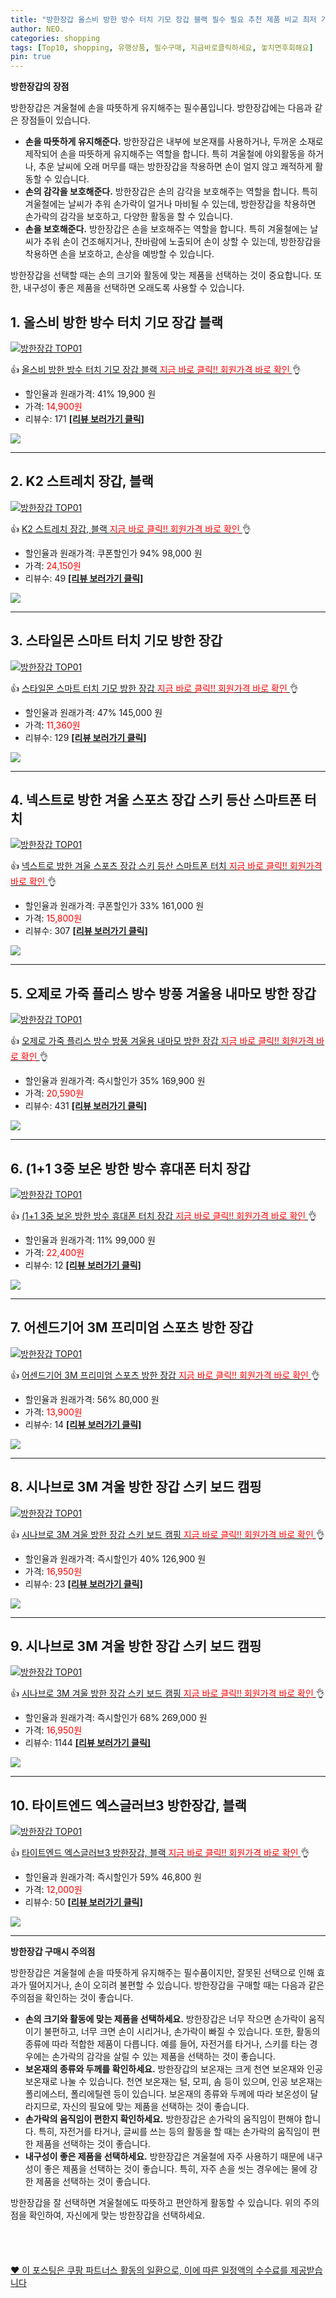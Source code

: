 ```yaml
---
title: "방한장갑 올스비 방한 방수 터치 기모 장갑 블랙 필수 필요 추천 제품 비교 최저 가격 비교 장점 구매 후기 구매평"
author: NEO.
categories: shopping
tags: [Top10, shopping, 유행상품, 필수구매, 지금바로클릭하세요, 놓치면후회해요]
pin: true
---
```

**방한장갑의 장점**

방한장갑은 겨울철에 손을 따뜻하게 유지해주는 필수품입니다. 방한장갑에는 다음과 같은 장점들이 있습니다.

* **손을 따뜻하게 유지해준다.** 방한장갑은 내부에 보온재를 사용하거나, 두꺼운 소재로 제작되어 손을 따뜻하게 유지해주는 역할을 합니다. 특히 겨울철에 야외활동을 하거나, 추운 날씨에 오래 머무를 때는 방한장갑을 착용하면 손이 얼지 않고 쾌적하게 활동할 수 있습니다.
* **손의 감각을 보호해준다.** 방한장갑은 손의 감각을 보호해주는 역할을 합니다. 특히 겨울철에는 날씨가 추워 손가락이 얼거나 마비될 수 있는데, 방한장갑을 착용하면 손가락의 감각을 보호하고, 다양한 활동을 할 수 있습니다.
* **손을 보호해준다.** 방한장갑은 손을 보호해주는 역할을 합니다. 특히 겨울철에는 날씨가 추워 손이 건조해지거나, 찬바람에 노출되어 손이 상할 수 있는데, 방한장갑을 착용하면 손을 보호하고, 손상을 예방할 수 있습니다.

방한장갑을 선택할 때는 손의 크기와 활동에 맞는 제품을 선택하는 것이 중요합니다. 또한, 내구성이 좋은 제품을 선택하면 오래도록 사용할 수 있습니다.

   

## 1. 올스비 방한 방수 터치 기모 장갑 블랙

[![방한장갑 TOP01](https://thumbnail7.coupangcdn.com/thumbnails/remote/490x490ex/image/vendor_inventory/0762/445a599872e5ddc3e4f5f7ad40e3e4ac06aaf8d8f3c4eaac4223f835d845.jpg)](https://link.coupang.com/re/AFFSDP?lptag=AF3617701&subid=GithubCoopas&pageKey=7641884320&traceid=V0-153&itemId=20307943787&vendorItemId=87393746382)


👍 [올스비 방한 방수 터치 기모 장갑 블랙 <font color=red> 지금 바로 클릭!! 회원가격 바로 확인 </font> ](https://link.coupang.com/re/AFFSDP?lptag=AF3617701&subid=GithubCoopas&pageKey=7641884320&traceid=V0-153&itemId=20307943787&vendorItemId=87393746382) 👌 


- 할인율과 원래가격: 41%  19,900   원
- 가격: <span style='color:red'>14,900원</span>
- 리뷰수: 171  [**[리뷰 보러가기 클릭]**](https://link.coupang.com/re/AFFSDP?lptag=AF3617701&subid=GithubCoopas&pageKey=7641884320&traceid=V0-153&itemId=20307943787&vendorItemId=87393746382)

[![](/discount_price.png)](https://link.coupang.com/re/AFFSDP?lptag=AF3617701&subid=GithubCoopas&pageKey=7641884320&traceid=V0-153&itemId=20307943787&vendorItemId=87393746382)

---


   

## 2. K2 스트레치 장갑, 블랙

[![방한장갑 TOP01](https://thumbnail10.coupangcdn.com/thumbnails/remote/490x490ex/image/retail/images/47084211293716-324ef8f2-c93e-45bd-9c49-be8c6bbd1a26.jpg)](https://link.coupang.com/re/AFFSDP?lptag=AF3617701&subid=GithubCoopas&pageKey=320531576&traceid=V0-153&itemId=1025699008&vendorItemId=5468983685)


👍 [K2 스트레치 장갑, 블랙 <font color=red> 지금 바로 클릭!! 회원가격 바로 확인 </font> ](https://link.coupang.com/re/AFFSDP?lptag=AF3617701&subid=GithubCoopas&pageKey=320531576&traceid=V0-153&itemId=1025699008&vendorItemId=5468983685) 👌 


- 할인율과 원래가격: 쿠폰할인가 94%  98,000   원
- 가격: <span style='color:red'>24,150원</span>
- 리뷰수: 49  [**[리뷰 보러가기 클릭]**](https://link.coupang.com/re/AFFSDP?lptag=AF3617701&subid=GithubCoopas&pageKey=320531576&traceid=V0-153&itemId=1025699008&vendorItemId=5468983685)

[![](/discount_price.png)](https://link.coupang.com/re/AFFSDP?lptag=AF3617701&subid=GithubCoopas&pageKey=320531576&traceid=V0-153&itemId=1025699008&vendorItemId=5468983685)

---


   

## 3. 스타일몬 스마트 터치 기모 방한 장갑

[![방한장갑 TOP01](https://thumbnail7.coupangcdn.com/thumbnails/remote/490x490ex/image/vendor_inventory/eb6c/f6d729cdc647649ce7030b2efca96d5a7f0fbf9d9a3bb149c8d712e162a7.jpg)](https://link.coupang.com/re/AFFSDP?lptag=AF3617701&subid=GithubCoopas&pageKey=6820507953&traceid=V0-153&itemId=16164065512&vendorItemId=83359663021)


👍 [스타일몬 스마트 터치 기모 방한 장갑 <font color=red> 지금 바로 클릭!! 회원가격 바로 확인 </font> ](https://link.coupang.com/re/AFFSDP?lptag=AF3617701&subid=GithubCoopas&pageKey=6820507953&traceid=V0-153&itemId=16164065512&vendorItemId=83359663021) 👌 


- 할인율과 원래가격: 47%  145,000   원
- 가격: <span style='color:red'>11,360원</span>
- 리뷰수: 129  [**[리뷰 보러가기 클릭]**](https://link.coupang.com/re/AFFSDP?lptag=AF3617701&subid=GithubCoopas&pageKey=6820507953&traceid=V0-153&itemId=16164065512&vendorItemId=83359663021)

[![](/discount_price.png)](https://link.coupang.com/re/AFFSDP?lptag=AF3617701&subid=GithubCoopas&pageKey=6820507953&traceid=V0-153&itemId=16164065512&vendorItemId=83359663021)

---


   

## 4. 넥스트로 방한 겨울 스포츠 장갑 스키 등산 스마트폰 터치

[![방한장갑 TOP01](https://thumbnail7.coupangcdn.com/thumbnails/remote/490x490ex/image/vendor_inventory/1dbb/5e27e50e3dc1b326ed6e5512c4df295e8ea36efbbdc0914982d22bd5fc78.jpg)](https://link.coupang.com/re/AFFSDP?lptag=AF3617701&subid=GithubCoopas&pageKey=7680444815&traceid=V0-153&itemId=20512908453&vendorItemId=87590337529)


👍 [넥스트로 방한 겨울 스포츠 장갑 스키 등산 스마트폰 터치 <font color=red> 지금 바로 클릭!! 회원가격 바로 확인 </font> ](https://link.coupang.com/re/AFFSDP?lptag=AF3617701&subid=GithubCoopas&pageKey=7680444815&traceid=V0-153&itemId=20512908453&vendorItemId=87590337529) 👌 


- 할인율과 원래가격: 쿠폰할인가 33%  161,000   원
- 가격: <span style='color:red'>15,800원</span>
- 리뷰수: 307  [**[리뷰 보러가기 클릭]**](https://link.coupang.com/re/AFFSDP?lptag=AF3617701&subid=GithubCoopas&pageKey=7680444815&traceid=V0-153&itemId=20512908453&vendorItemId=87590337529)

[![](/discount_price.png)](https://link.coupang.com/re/AFFSDP?lptag=AF3617701&subid=GithubCoopas&pageKey=7680444815&traceid=V0-153&itemId=20512908453&vendorItemId=87590337529)

---


   

## 5. 오제로 가죽 플리스 방수 방풍 겨울용 내마모 방한 장갑

[![방한장갑 TOP01](https://thumbnail6.coupangcdn.com/thumbnails/remote/490x490ex/image/vendor_inventory/9a04/664c216ca4fff6738187fd78b7536bf53af01e2275d889ac429c1d93c5c0.jpg)](https://link.coupang.com/re/AFFSDP?lptag=AF3617701&subid=GithubCoopas&pageKey=6747949131&traceid=V0-153&itemId=15772978528&vendorItemId=84215920577)


👍 [오제로 가죽 플리스 방수 방풍 겨울용 내마모 방한 장갑 <font color=red> 지금 바로 클릭!! 회원가격 바로 확인 </font> ](https://link.coupang.com/re/AFFSDP?lptag=AF3617701&subid=GithubCoopas&pageKey=6747949131&traceid=V0-153&itemId=15772978528&vendorItemId=84215920577) 👌 


- 할인율과 원래가격: 즉시할인가 35%  169,900   원
- 가격: <span style='color:red'>20,590원</span>
- 리뷰수: 431  [**[리뷰 보러가기 클릭]**](https://link.coupang.com/re/AFFSDP?lptag=AF3617701&subid=GithubCoopas&pageKey=6747949131&traceid=V0-153&itemId=15772978528&vendorItemId=84215920577)

[![](/discount_price.png)](https://link.coupang.com/re/AFFSDP?lptag=AF3617701&subid=GithubCoopas&pageKey=6747949131&traceid=V0-153&itemId=15772978528&vendorItemId=84215920577)

---


   

## 6. (1+1 3중 보온 방한 방수 휴대폰 터치 장갑

[![방한장갑 TOP01](https://thumbnail6.coupangcdn.com/thumbnails/remote/490x490ex/image/vendor_inventory/1c94/027c64bd5b30f8996872427d29dad71bdb589a14f91262faccc3c533a053.jpg)](https://link.coupang.com/re/AFFSDP?lptag=AF3617701&subid=GithubCoopas&pageKey=6197070251&traceid=V0-153&itemId=12271890024&vendorItemId=79540604554)


👍 [(1+1 3중 보온 방한 방수 휴대폰 터치 장갑 <font color=red> 지금 바로 클릭!! 회원가격 바로 확인 </font> ](https://link.coupang.com/re/AFFSDP?lptag=AF3617701&subid=GithubCoopas&pageKey=6197070251&traceid=V0-153&itemId=12271890024&vendorItemId=79540604554) 👌 


- 할인율과 원래가격: 11%  99,000   원
- 가격: <span style='color:red'>22,400원</span>
- 리뷰수: 12  [**[리뷰 보러가기 클릭]**](https://link.coupang.com/re/AFFSDP?lptag=AF3617701&subid=GithubCoopas&pageKey=6197070251&traceid=V0-153&itemId=12271890024&vendorItemId=79540604554)

[![](/discount_price.png)](https://link.coupang.com/re/AFFSDP?lptag=AF3617701&subid=GithubCoopas&pageKey=6197070251&traceid=V0-153&itemId=12271890024&vendorItemId=79540604554)

---


   

## 7. 어센드기어 3M 프리미엄 스포츠 방한 장갑

[![방한장갑 TOP01](https://thumbnail9.coupangcdn.com/thumbnails/remote/490x490ex/image/vendor_inventory/b6b2/d1082a84dedf9dedfafd703ee08c7422cb7bc550eb623dbefa62113999c9.png)](https://link.coupang.com/re/AFFSDP?lptag=AF3617701&subid=GithubCoopas&pageKey=7742400142&traceid=V0-153&itemId=20834071271&vendorItemId=87902006362)


👍 [어센드기어 3M 프리미엄 스포츠 방한 장갑 <font color=red> 지금 바로 클릭!! 회원가격 바로 확인 </font> ](https://link.coupang.com/re/AFFSDP?lptag=AF3617701&subid=GithubCoopas&pageKey=7742400142&traceid=V0-153&itemId=20834071271&vendorItemId=87902006362) 👌 


- 할인율과 원래가격: 56%  80,000   원
- 가격: <span style='color:red'>13,900원</span>
- 리뷰수: 14  [**[리뷰 보러가기 클릭]**](https://link.coupang.com/re/AFFSDP?lptag=AF3617701&subid=GithubCoopas&pageKey=7742400142&traceid=V0-153&itemId=20834071271&vendorItemId=87902006362)

[![](/discount_price.png)](https://link.coupang.com/re/AFFSDP?lptag=AF3617701&subid=GithubCoopas&pageKey=7742400142&traceid=V0-153&itemId=20834071271&vendorItemId=87902006362)

---


   

## 8. 시나브로 3M 겨울 방한 장갑 스키 보드 캠핑

[![방한장갑 TOP01](https://thumbnail10.coupangcdn.com/thumbnails/remote/490x490ex/image/vendor_inventory/ae53/7192d7792fc9c32b96d14e1ee773c5a900b19db6bd70c0fc758ae4164104.png)](https://link.coupang.com/re/AFFSDP?lptag=AF3617701&subid=GithubCoopas&pageKey=6193634112&traceid=V0-153&itemId=12244186065&vendorItemId=83493850766)


👍 [시나브로 3M 겨울 방한 장갑 스키 보드 캠핑 <font color=red> 지금 바로 클릭!! 회원가격 바로 확인 </font> ](https://link.coupang.com/re/AFFSDP?lptag=AF3617701&subid=GithubCoopas&pageKey=6193634112&traceid=V0-153&itemId=12244186065&vendorItemId=83493850766) 👌 


- 할인율과 원래가격: 즉시할인가 40%  126,900   원
- 가격: <span style='color:red'>16,950원</span>
- 리뷰수: 23  [**[리뷰 보러가기 클릭]**](https://link.coupang.com/re/AFFSDP?lptag=AF3617701&subid=GithubCoopas&pageKey=6193634112&traceid=V0-153&itemId=12244186065&vendorItemId=83493850766)

[![](/discount_price.png)](https://link.coupang.com/re/AFFSDP?lptag=AF3617701&subid=GithubCoopas&pageKey=6193634112&traceid=V0-153&itemId=12244186065&vendorItemId=83493850766)

---


   

## 9. 시나브로 3M 겨울 방한 장갑 스키 보드 캠핑

[![방한장갑 TOP01](https://thumbnail10.coupangcdn.com/thumbnails/remote/490x490ex/image/vendor_inventory/ae53/7192d7792fc9c32b96d14e1ee773c5a900b19db6bd70c0fc758ae4164104.png)](https://link.coupang.com/re/AFFSDP?lptag=AF3617701&subid=GithubCoopas&pageKey=6193634112&traceid=V0-153&itemId=12244186065&vendorItemId=83493850766)


👍 [시나브로 3M 겨울 방한 장갑 스키 보드 캠핑 <font color=red> 지금 바로 클릭!! 회원가격 바로 확인 </font> ](https://link.coupang.com/re/AFFSDP?lptag=AF3617701&subid=GithubCoopas&pageKey=6193634112&traceid=V0-153&itemId=12244186065&vendorItemId=83493850766) 👌 


- 할인율과 원래가격: 즉시할인가 68%  269,000   원
- 가격: <span style='color:red'>16,950원</span>
- 리뷰수: 1144  [**[리뷰 보러가기 클릭]**](https://link.coupang.com/re/AFFSDP?lptag=AF3617701&subid=GithubCoopas&pageKey=6193634112&traceid=V0-153&itemId=12244186065&vendorItemId=83493850766)

[![](/discount_price.png)](https://link.coupang.com/re/AFFSDP?lptag=AF3617701&subid=GithubCoopas&pageKey=6193634112&traceid=V0-153&itemId=12244186065&vendorItemId=83493850766)

---


   

## 10. 타이트엔드 엑스글러브3 방한장갑, 블랙

[![방한장갑 TOP01](https://thumbnail7.coupangcdn.com/thumbnails/remote/490x490ex/image/vendor_inventory/d215/d93ca19551f4693b4c40d379156108ffaec19f2b3106cd34a591c10ae92e.png)](https://link.coupang.com/re/AFFSDP?lptag=AF3617701&subid=GithubCoopas&pageKey=132815399&traceid=V0-153&itemId=390507232&vendorItemId=75618609493)


👍 [타이트엔드 엑스글러브3 방한장갑, 블랙 <font color=red> 지금 바로 클릭!! 회원가격 바로 확인 </font> ](https://link.coupang.com/re/AFFSDP?lptag=AF3617701&subid=GithubCoopas&pageKey=132815399&traceid=V0-153&itemId=390507232&vendorItemId=75618609493) 👌 


- 할인율과 원래가격: 즉시할인가 59%  46,800   원
- 가격: <span style='color:red'>12,000원</span>
- 리뷰수: 50  [**[리뷰 보러가기 클릭]**](https://link.coupang.com/re/AFFSDP?lptag=AF3617701&subid=GithubCoopas&pageKey=132815399&traceid=V0-153&itemId=390507232&vendorItemId=75618609493)

[![](/discount_price.png)](https://link.coupang.com/re/AFFSDP?lptag=AF3617701&subid=GithubCoopas&pageKey=132815399&traceid=V0-153&itemId=390507232&vendorItemId=75618609493)

---
**방한장갑 구매시 주의점**

방한장갑은 겨울철에 손을 따뜻하게 유지해주는 필수품이지만, 잘못된 선택으로 인해 효과가 떨어지거나, 손이 오히려 불편할 수 있습니다. 방한장갑을 구매할 때는 다음과 같은 주의점을 확인하는 것이 좋습니다.

* **손의 크기와 활동에 맞는 제품을 선택하세요.** 방한장갑은 너무 작으면 손가락이 움직이기 불편하고, 너무 크면 손이 시리거나, 손가락이 빠질 수 있습니다. 또한, 활동의 종류에 따라 적합한 제품이 다릅니다. 예를 들어, 자전거를 타거나, 스키를 타는 경우에는 손가락의 감각을 살릴 수 있는 제품을 선택하는 것이 좋습니다.
* **보온재의 종류와 두께를 확인하세요.** 방한장갑의 보온재는 크게 천연 보온재와 인공 보온재로 나눌 수 있습니다. 천연 보온재는 털, 모피, 솜 등이 있으며, 인공 보온재는 폴리에스터, 폴리에틸렌 등이 있습니다. 보온재의 종류와 두께에 따라 보온성이 달라지므로, 자신의 필요에 맞는 제품을 선택하는 것이 좋습니다.
* **손가락의 움직임이 편한지 확인하세요.** 방한장갑은 손가락의 움직임이 편해야 합니다. 특히, 자전거를 타거나, 글씨를 쓰는 등의 활동을 할 때는 손가락의 움직임이 편한 제품을 선택하는 것이 좋습니다.
* **내구성이 좋은 제품을 선택하세요.** 방한장갑은 겨울철에 자주 사용하기 때문에 내구성이 좋은 제품을 선택하는 것이 좋습니다. 특히, 자주 손을 씻는 경우에는 물에 강한 제품을 선택하는 것이 좋습니다.

방한장갑을 잘 선택하면 겨울철에도 따뜻하고 편안하게 활동할 수 있습니다. 위의 주의점을 확인하여, 자신에게 맞는 방한장갑을 선택하세요.<br><br><br><br><br> [ ❤  이 포스팅은 쿠팡 파트너스 활동의 일환으로, 이에 따른 일정액의 수수료를 제공받습니다](https://link.coupang.com/a/bcEFyh)